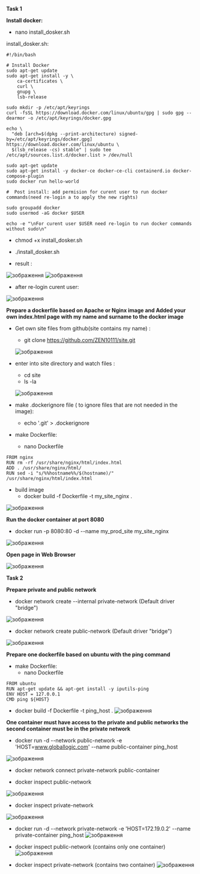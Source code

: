 **Task 1**

**Install docker:**

 - nano  install_dosker.sh

install_dosker.sh: 
```
#!/bin/bash

# Install Docker
sudo apt-get update
sudo apt-get install -y \
    ca-certificates \
    curl \
    gnupg \
    lsb-release

sudo mkdir -p /etc/apt/keyrings
curl -fsSL https://download.docker.com/linux/ubuntu/gpg | sudo gpg --dearmor -o /etc/apt/keyrings/docker.gpg

echo \
  "deb [arch=$(dpkg --print-architecture) signed-by=/etc/apt/keyrings/docker.gpg] https://download.docker.com/linux/ubuntu \
  $(lsb_release -cs) stable" | sudo tee /etc/apt/sources.list.d/docker.list > /dev/null

sudo apt-get update
sudo apt-get install -y docker-ce docker-ce-cli containerd.io docker-compose-plugin
sudo docker run hello-world

#  Post install: add permision for curent user to run docker commands(need re-login a to apply the new rights)

sudo groupadd docker
sudo usermod -aG docker $USER

echo -e "\nFor curent user $USER need re-login to run docker commands without sudo\n"

```

 - chmod +x install_dosker.sh
 
 - ./install_dosker.sh


 - result :
 
  ![зображення](https://user-images.githubusercontent.com/97990456/214573119-d4447ac1-5cfc-43f6-928d-246aff1c94ec.png)
  ![зображення](https://user-images.githubusercontent.com/97990456/214573244-115eeb5a-5e32-437f-af19-39651538371f.png)
  
 - after re-login curent user:
 
  ![зображення](https://user-images.githubusercontent.com/97990456/214573566-e0404e6e-3c4a-49e9-b528-f6af0d34e812.png)

**Prepare a dockerfile based on Apache or Nginx image and 
Added your own index.html page with my name and surname to the docker image**

 - Get own  site files from github(site contains my name) :

   - git clone https://github.com/ZEN10111/site.git

   ![зображення](https://user-images.githubusercontent.com/97990456/214716128-efdc2d10-6bcc-4b59-a6d1-cfcdc017464c.png)


 - enter into site directory and watch files :
   - cd site
   - ls -la
  
   ![зображення](https://user-images.githubusercontent.com/97990456/214716975-4fb3e1f9-5916-4b24-9a66-2f36fd1b2449.png)
 
 - make .dockerignore file ( to ignore files that are not needed in the image):
   - echo '.git' > .dockerignore
 
 - make Dockerfile:
   - nano Dockerfile

```
FROM nginx
RUN rm -rf /usr/share/nginx/html/index.html
ADD . /usr/share/nginx/html/
RUN sed -i "s/%%hostname%%/$(hostname)/" /usr/share/nginx/html/index.html

```
 - build image
   - docker build -f Dockerfile -t my_site_nginx .
  
 ![зображення](https://user-images.githubusercontent.com/97990456/214718722-4cbeecdd-64a5-444e-ba9e-9bf027017682.png)
 
 **Run the docker container at port 8080**
 
   - docker run -p 8080:80 -d --name my_prod_site my_site_nginx
 
 ![зображення](https://user-images.githubusercontent.com/97990456/214721242-68823077-13c3-4fff-ba50-3e7a24125683.png)


**Open page in Web Browser**

![зображення](https://user-images.githubusercontent.com/97990456/214719950-5ad68c6a-e29c-4e36-8242-9c6530d13a27.png)

 
**Task 2**
  
  **Prepare private and public network**
   - docker network create --internal private-network (Default driver "bridge")
   
   ![зображення](https://user-images.githubusercontent.com/97990456/214736601-72e2a8d9-cac8-4320-ba48-1d2d18b7a9b8.png)

   - docker network create public-network (Default driver "bridge")
   
   ![зображення](https://user-images.githubusercontent.com/97990456/214739580-bc28a51c-c645-4086-b897-668cc01860f9.png)
 
 **Prepare one dockerfile based on ubuntu with the ping command**
 - make Dockerfile:
   - nano Dockerfile

```
FROM ubuntu
RUN apt-get update && apt-get install -y iputils-ping
ENV HOST = 127.0.0.1
CMD ping ${HOST}
```
 - docker build -f Dockerfile -t ping_host .
 ![зображення](https://user-images.githubusercontent.com/97990456/214753683-eda85854-604f-49be-bd67-7e04affe15cb.png)
 
**One container must have access to the private and public networks 
  the second container must be in the private network**
  
 - docker run -d --network public-network -e 'HOST=www.globallogic.com' --name public-container ping_host
 
 ![зображення](https://user-images.githubusercontent.com/97990456/214757236-017e3ff4-5d98-47e1-9412-710014be0e7a.png)
 
   - docker network connect private-network public-container
 
   - docker inspect public-network
   
   ![зображення](https://user-images.githubusercontent.com/97990456/214757660-c8e3de39-963b-4815-8248-4e697fc28557.png)
   
   - docker inspect private-network
   
   ![зображення](https://user-images.githubusercontent.com/97990456/214757881-a200817b-81a8-4be6-9e09-ed51c0ff784a.png)
   
 - docker run -d --network private-network -e 'HOST=172.19.0.2' --name private-container ping_host
 ![зображення](https://user-images.githubusercontent.com/97990456/214758239-55ee2b06-c8f8-4603-bba1-04e919d006c2.png)
 
 - docker inspect public-network (contains only one container)
 ![зображення](https://user-images.githubusercontent.com/97990456/214758663-a105d3e2-e50f-49c7-9a8d-bfa5fda8fe0f.png)
 - docker inspect private-network (contains two container)
 ![зображення](https://user-images.githubusercontent.com/97990456/214758902-408a5e00-0ff6-439d-8e54-64efb1657964.png)



